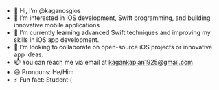 - 👋 Hi, I’m @kaganosgios
- 👀 I’m interested in iOS development, Swift programming, and building innovative mobile applications
- 🌱 I’m currently learning advanced Swift techniques and improving my skills in iOS app development.
- 💞 I’m looking to collaborate on open-source iOS projects or innovative app ideas.
- 📫 You can reach me via email at kagankaplan1925@gmail.com
- 😄 Pronouns: He/Him
- ⚡ Fun fact: Student:(

<!---
kaganosgios/kaganosgios is a ✨ special ✨ repository because its `README.md` (this file) appears on your GitHub profile.
You can click the Preview link to take a look at your changes.
--->
